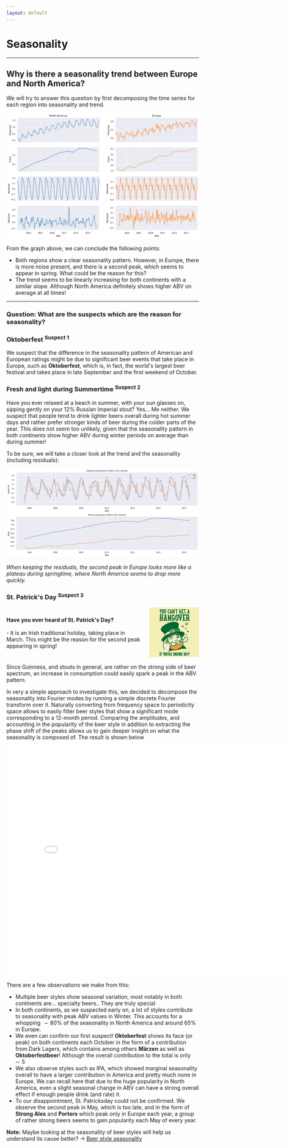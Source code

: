 ```yaml
---
layout: default
---
```


# Seasonality

---

## Why is there a seasonality trend between Europe and North America?

We will try to answer this question by first decomposing the time series for each region into seasonality and trend.

![Seasonality; NA vs EU](./plots/seasonality_na_vs_eu.png)

From the graph above, we can conclude the following points:

- Both regions show a clear seasonality pattern. However, in Europe, there is more noise present, and there is a second peak, which seems to appear in spring. What could be the reason for this?
- The trend seems to be linearly increasing for both continents with a similar slope. Although North America definitely shows higher ABV on average at all times!

---

### Question: What are the suspects which are the reason for seasonality?

### Oktoberfest <sup>Suspect 1</sup>

We suspect that the difference in the seasonality pattern of American and European ratings might be due to significant beer events that take place in Europe, such as **Oktoberfest**, which is, in fact, the world's largest beer festival and takes place in late September and the first weekend of October.

### Fresh and light during Summertime <sup>Suspect 2</sup>

Have you ever relaxed at a beach in summer, with your sun glasses on, sipping gently on your 12% Russian Imperial stout? Yes... Me neither. We suspect that people tend to drink lighter beers overall during hot summer days and rather prefer stronger kinds of beer during the colder parts of the year. This does not seem too unlikely, given that the seasonality pattern in both continents show higher ABV during winter periods on average than during summer!

To be sure, we will take a closer look at the trend and the seasonality (including residuals):

![Seasonality](./plots/seasonality.png)

_When keeping the residuals, the second peak in Europe looks more like a plateau during springtime, where North America seems to drop more quickly._ 

### St. Patrick's Day <sup>Suspect 3</sup>

<div style="display: flex; align-items: center; margin-top: 15px;">
    <div style="flex: 1;">
        <b>Have you ever heard of St. Patrick's Day?</b>
        <br><br>
        - It is an Irish traditional holiday, taking place in March.
        This might be the reason for the second peak appearing in spring!
    </div>
    <div style="flex-shrink: 0; margin-left: 20px;">
        <img src="./gifs/stpatrick.gif" width="130" height="130" alt="St. Patrick">
    </div>
</div>

Since Guinness, and stouts in general, are rather on the strong side of beer spectrum, an increase in consumption could easily spark a peak in the ABV pattern.

In very a simple approach to investigate this, we decided to decompose the seasonality into Fourier modes by running a simple discrete Fourier transform over it. Naturally converting from frequency space to periodicity space allows to easily filter beer styles that show a significant mode corresponding to a 12-month period. Comparing the amplitudes, and accounting in the popularity of the beer style in addition to extracting the phase shift of the peaks allows us to gain deeper insight on what the seasonality is composed of. The result is shown below
<br>

<iframe width="800" height="600" frameborder="0" seamless="seamless" scrolling="no" src="./plots/html/peak_seasonality.html"></iframe>

<br>

There are a few observations we make from this:
- Multiple beer styles show seasonal variation, most notably in both continents are... specialty beers.. They are truly special
- In both continents, as we suspected early on, a lot of styles contribute to seasonality with peak ABV values in Winter. This accounts for a whopping $\sim 80$% of the seasonality in North America and around $65$% in Europe.
- We even can confirm our first suspect! **Oktoberfest** shows its face (or peak) on both continents each October in the form of a contribution from Dark Lagers, which contains among others **Märzen** as well as **Oktoberfestbeer**! Although the overall contribution to the total is only $\sim 5$
- We also observe styles such as IPA, which showed marginal seasonality overall to have a larger contribution in America and pretty much none in Europe. We can recall here that due to the huge popularity in North America, even a slight seasonal change in ABV can have a strong overall effect if enough people drink (and rate) it.
- To our disappointment, St. Patricksday could not be confirmed. We observe the second peak in May, which is too late, and in the form of **Strong Ales** and **Porters** which peak only in Europe each year, a group of rather strong beers seems to gain popularity each May of every year. 

**Note:** Maybe looking at the seasonality of beer styles will help us understand its cause better? -> [Beer style seasonality](/ada-welovepandas-webpage/Beer%20style%20seasonality)
